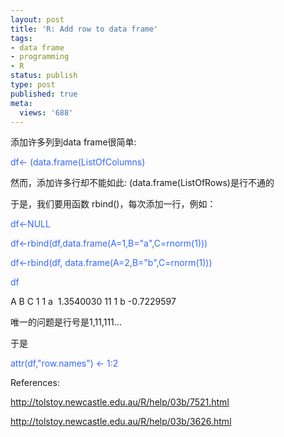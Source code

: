 ```yaml
---
layout: post
title: 'R: Add row to data frame'
tags:
- data frame
- programming
- R
status: publish
type: post
published: true
meta:
  views: '688'
---
```

添加许多列到data frame很简单:

<font color="#3366ff">df&lt;- (data.frame(ListOfColumns)</font>

然而，添加许多行却不能如此: (data.frame(ListOfRows)是行不通的

于是，我们要用函数 rbind()，每次添加一行，例如：

<font color="#3366ff">df&lt;-NULL </font>

<font color="#3366ff">df&lt;-rbind(df,data.frame(A=1,B="a",C=rnorm(1)))</font>

<font color="#3366ff">df&lt;-rbind(df, data.frame(A=2,B="b",C=rnorm(1)))</font>

<font color="#3366ff">df </font>

A   B          C
1   1 a  1.3540030
11  1 b -0.7229597

唯一的问题是行号是1,11,111...

于是

<font color="#3366ff">attr(df,"row.names") &lt;- 1:2</font>

References:

<a href="http://tolstoy.newcastle.edu.au/R/help/03b/7521.html" target="_blank">http://tolstoy.newcastle.edu.au/R/help/03b/7521.html</a>

<a href="http://tolstoy.newcastle.edu.au/R/help/03b/3626.html" target="_blank">http://tolstoy.newcastle.edu.au/R/help/03b/3626.html</a>